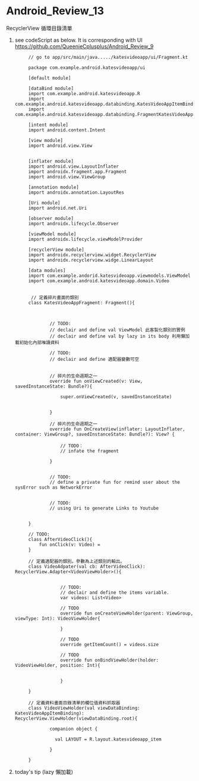 # Android_Review_13
RecyclerView 循環目錄清單

1. see codeScript as below. It is corresponding with UI https://github.com/QueenieCplusplus/Android_Review_9 

            // go to app/src/main/java...../katesvideoapp/ui/Fragment.kt

            package com.example.android.katesvideoapp/ui

            [default module]

            [dataBind module]
            import com.example.android.katesvideoapp.R
            import com.example.android.katesvideoapp.databinding.KatesVideoAppItemBinding
            import com.example.android.katesvideoapp.databinding.FragmentKatesVideoAppBinding

            [intent module]
            import android.content.Intent

            [view module]
            import android.view.View


            [inflater module]
            import android.view.LayoutInflater
            import androidx.fragment.app.Fragment
            import android.view.ViewGroup

            [annotation module]
            import androidx.annotation.LayoutRes

            [Uri module]
            import android.net.Uri

            [observer module]
            import androidx.lifecycle.Observer

            [viewModel module]
            import androidx.lifecycle.viewModelProvider

            [recyclerView module]
            import androidx.recyclerview.widget.RecyclerView
            import androidx.recyclerview.widge.LinearLayout

            [data modules]
            import com.example.andorid.katesvideoapp.viewmodels.ViewModel
            import com.example.android.katesvideoapp.domain.Video


             // 定義碎片畫面的類別
            class KatesVideoAppFragment: Fragment(){



                    // TODO:
                    // declair and define val ViewModel 此客製化類別的實例 
                    // declair and define val by lazy in its body 利用懶加載初始化內部唯讀資料

                    // TODO:
                    // declair and define 適配器變數可空


                    // 碎片的生命週期之一
                    override fun onViewCreated(v: View, savedInstanceState: Bundle?){

                        super.onViewCreated(v, savedInstanceState)


                    }

                    // 碎片的生命週期之一
                    override fun OnCreateView(inflater: LayoutInflater, container: ViewGroup?, savedInstanceState: Bundle?): View? {

                        // TODO：
                        // infate the fragment

                    }

                    
                    // TODO:
                    // define a private fun for remind user about the sysError such as NetworkError

             
                    // TODO:
                    // using Uri to generate Links to Youtube


            }
            
            // TODO:
            class AfterVideoClick(){
                fun onClick(v: Video) = 
            }
            
            // 定義適配器的類別。參數為上述類別的輸出。
            class VideoAdpater(val cb: AfterVideoClick): RecyclerView.Adapter<VideoViewHolder>(){
            
            
                        // TODO:
                        // declair and define the items variable.
                        var videos: List<Video>
                        
                        // TODO
                        override fun onCreateViewHolder(parent: ViewGroup, viewType: Int): VideoViewHolder{
                             
                        }
                        
                        // TODO
                        override getItemCount() = videos.size
                        
                        // TODO
                        override fun onBindViewHolder(holder: VideoViewHolder, position: Int){
                        
                        
                        }
            
            }
            
            // 定義資料畫面目錄清單的欄位值資料抓取器
            class VideoViewHolder(val viewDataBinding: KatesVideoAppItemBinding): RecyclerView.ViewHolder(viewDataBinding.root){
            
                    companion object {
                    
                      val LAYOUT = R.layout.katesvideoapp_item
                    
                    }
            
            }
            

2. today's tip (lazy 懶加載)
